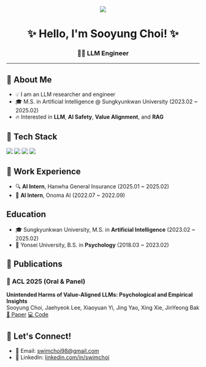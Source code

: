 <p align="center">
  <img src="https://capsule-render.vercel.app/api?type=blur&height=100&section=header&text=Welcome!&fontSize=70&fontColor=000000&animation=twinkling&customColorList=ADD8E6,87CEEB,00BFFF,1E90FF,0000FF" />
</p>

<h1 align="center">✨ Hello, I'm Sooyung Choi! ✨</h1>
<h3 align="center">👩‍💻 LLM Engineer</h3>

---

## 🐳 About Me
- 💡 I am an LLM researcher and engineer
- 🎓 M.S. in Artificial Intelligence @ Sungkyunkwan University (2023.02 ~ 2025.02)  
- 🔥 Interested in **LLM**, **AI Safety**, **Value Alignment**, and **RAG**

## 🧠 Tech Stack
<p>
  <img src="https://img.shields.io/badge/Python-3776AB?style=for-the-badge&logo=python&logoColor=white"/>
  <img src="https://img.shields.io/badge/PyTorch-EE4C2C?style=for-the-badge&logo=pytorch&logoColor=white"/>
  <img src="https://img.shields.io/badge/TensorFlow-FF6F00?style=for-the-badge&logo=tensorflow&logoColor=white"/>
  <img src="https://img.shields.io/badge/GitHub-181717?style=for-the-badge&logo=github&logoColor=white"/>
</p>

## 💼 Work Experience
- 🔍 **AI Intern**, Hanwha General Insurance (2025.01 ~ 2025.02)  
- 🧠 **AI Intern**, Onoma AI (2022.07 ~ 2022.09)

## Education
- 🎓 Sungkyunkwan University, M.S. in **Artificial Intelligence** (2023.02 ~ 2025.02)  
- 🧪 Yonsei University, B.S. in **Psychology** (2018.03 ~ 2023.02)

## 📄 Publications
### 🔹 ACL 2025 (Oral & Panel)
**Unintended Harms of Value-Aligned LLMs: Psychological and Empirical Insights**  
Sooyung Choi, Jaehyeok Lee, Xiaoyuan Yi, Jing Yao, Xing Xie, JinYeong Bak 
[🔗 Paper](https://arxiv.org/abs/2506.06404) [💻 Code](https://github.com/Human-Language-Intelligence/Unintended-Harms-LLM)

## 🤝 Let's Connect!
- 📧 Email: swimchoi98@gmail.com  
- 🔗 LinkedIn: [linkedin.com/in/swimchoi](https://www.linkedin.com/in/swimchoi/)
